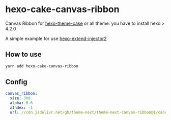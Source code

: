 # hexo-cake-canvas-ribbon

Canvas Ribbon for [hexo-theme-cake](https://www.dnocm.com/cake/) or all theme. you have to install hexo > 4.2.0 .

A simple example for use [hexo-extend-injector2](https://github.com/jiangtj/hexo-extend-injector2)

## How to use
```bash
yarn add hexo-cake-canvas-ribbon
```

## Config
```yml
canvas_ribbon:
  size: 300
  alpha: 0.6
  zIndex: -1
  url: //cdn.jsdelivr.net/gh/theme-next/theme-next-canvas-ribbon@1/canvas-ribbon.js
```
